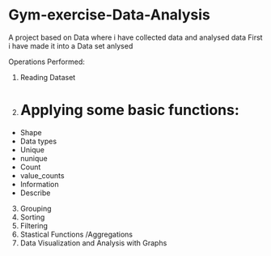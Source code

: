 # Gym-exercise-Data-Analysis

A project based on Data where i have collected data and analysed data
First i have made it into a Data set anlysed

Operations Performed:
1. Reading Dataset
2. # Applying some basic functions:
- Shape
- Data types
- Unique
- nunique
- Count
- value_counts
- Information
- Describe
3. Grouping
4. Sorting
5. Filtering
6. Stastical Functions /Aggregations
7. Data Visualization and Analysis with Graphs
